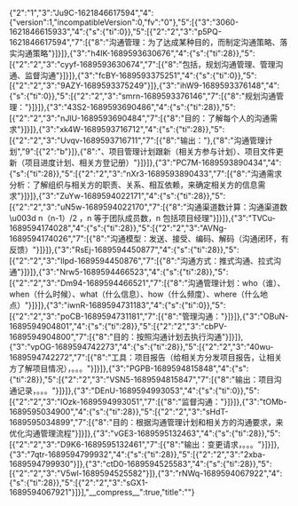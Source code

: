 {"2":"1","3":"Ju9C-1621846617594","4":{"version":1,"incompatibleVersion":0,"fv":"0"},"5":[{"3":"3060-1621846615933","4":{"s":{"ti":0}},"5":[{"2":"2","3":"p5PQ-1621846617594","7":[{"8":"沟通管理：为了达成某种目的，而制定沟通策略、落实沟通策略"}]}]},{"3":"h4IK-1689593630676","4":{"s":{"ti":28}},"5":[{"2":"2","3":"cyyf-1689593630674","7":[{"8":"包括，规划沟通管理、管理沟通、监督沟通"}]}]},{"3":"fcBY-1689593375251","4":{"s":{"ti":0}},"5":[{"2":"2","3":"9AZY-1689593375249"}]},{"3":"ihW9-1689593376148","4":{"s":{"ti":0}},"5":[{"2":"2","3":"smrn-1689593376146","7":[{"8":"规划沟通管理："}]}]},{"3":"43S2-1689593690486","4":{"s":{"ti":28}},"5":[{"2":"2","3":"nJlU-1689593690484","7":[{"8":"目的：了解每个人的沟通需求"}]}]},{"3":"xk4W-1689593716712","4":{"s":{"ti":28}},"5":[{"2":"2","3":"Uvqv-1689593716711","7":[{"8":"输出："},{"8":"沟通管理计划","9":[{"2":"b"}]},{"8":"、项目管理计划跟新（相关方参与计划）、项目文件更新（项目进度计划、相关方登记册）"}]}]},{"3":"PC7M-1689593890434","4":{"s":{"ti":28}},"5":[{"2":"2","3":"nXr3-1689593890433","7":[{"8":"沟通需求分析：了解组织与相关方的职责、关系、相互依赖，来确定相关方的信息需求"}]}]},{"3":"ZuYw-1689594022171","4":{"s":{"ti":28}},"5":[{"2":"2","3":"uN5w-1689594022170","7":[{"8":"沟通渠道数计算：沟通渠道数 \u003d n（n-1）/2 ，n 等于团队成员数，n 包括项目经理"}]}]},{"3":"TVCu-1689594174028","4":{"s":{"ti":28}},"5":[{"2":"2","3":"AVNg-1689594174026","7":[{"8":"沟通模型：发送、接受、编码、解码（沟通闭环，有反馈）"}]}]},{"3":"RsEj-1689594450877","4":{"s":{"ti":28}},"5":[{"2":"2","3":"Ilpd-1689594450876","7":[{"8":"沟通方式：推式沟通、拉式沟通"}]}]},{"3":"Nrw5-1689594466523","4":{"s":{"ti":28}},"5":[{"2":"2","3":"Dm94-1689594466521","7":[{"8":"沟通管理计划：who（谁）、when（什么时候）、what（什么信息）、how（什么频度）、where（什么地点）"}]}]},{"3":"iwnR-1689594731183","4":{"s":{"ti":0}},"5":[{"2":"2","3":"poCB-1689594731181","7":[{"8":"管理沟通："}]}]},{"3":"OBuN-1689594904801","4":{"s":{"ti":28}},"5":[{"2":"2","3":"cbPV-1689594904800","7":[{"8":"目的：按照沟通计划去执行沟通"}]}]},{"3":"vpOG-1689594742273","4":{"s":{"ti":28}},"5":[{"2":"2","3":"40wu-1689594742272","7":[{"8":"工具：项目报告（给相关方分发项目报告，让相关方了解项目情况），。。。"}]}]},{"3":"PGPB-1689594815848","4":{"s":{"ti":28}},"5":[{"2":"2","3":"VSN5-1689594815847","7":[{"8":"输出：项目沟通记录，。。。"}]}]},{"3":"DEnU-1689594993053","4":{"s":{"ti":0}},"5":[{"2":"2","3":"lOzk-1689594993051","7":[{"8":"监督沟通："}]}]},{"3":"tOMb-1689595034900","4":{"s":{"ti":28}},"5":[{"2":"2","3":"sHdT-1689595034899","7":[{"8":"目的：根据沟通管理计划和相关方的沟通要求，来优化沟通管理流程"}]}]},{"3":"vGE3-1689595132463","4":{"s":{"ti":28}},"5":[{"2":"2","3":"D9K6-1689595132461","7":[{"8":"输出：变更请求，。。。"}]}]},{"3":"7qtr-1689594799932","4":{"s":{"ti":28}},"5":[{"2":"2","3":"2xba-1689594799930"}]},{"3":"ctD0-1689594525583","4":{"s":{"ti":28}},"5":[{"2":"2","3":"V5wl-1689594525582"}]},{"3":"rNWq-1689594067922","4":{"s":{"ti":28}},"5":[{"2":"2","3":"sGX1-1689594067921"}]}],"\_\_compress\_\_":true,"title":""}